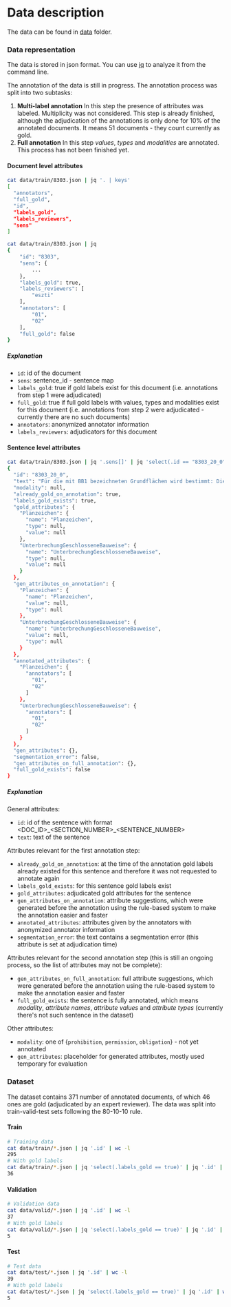 # Data description

The data can be found in [data](./data) folder.

### Data representation

The data is stored in json format. You can use [jq](https://stedolan.github.io/jq/manual/) to analyze it from the command line. 

The annotation of the data is still in progress. The annotation process was split into two subtasks:
1. **Multi-label annotation**
In this step the presence of attributes was labeled. Multiplicity was not considered. This step is already finished, although the adjudication of the annotations is only done for 10% of the annotated documents. It means 51 documents - they count currently as gold.
1. **Full annotation**
In this step *values*, *types* and *modalities* are annotated. This process has not been finished yet.

#### Document level attributes

```bash
cat data/train/8303.json | jq '. | keys'
[
  "annotators",
  "full_gold",
  "id",
  "labels_gold",
  "labels_reviewers",
  "sens"
]
```

```bash
cat data/train/8303.json | jq
{
    "id": "8303",
    "sens": {
        ...
    },
    "labels_gold": true,
    "labels_reviewers": [
        "eszti"
    ],
    "annotators": [
        "01",
        "02"
    ],
    "full_gold": false
}

```

##### Explanation

- `id`: id of the document
- `sens`: sentence_id - sentence map
- `labels_gold`: true if gold labels exist for this document (i.e. annotations from step 1 were adjudicated)
- `full_gold`: true if full gold labels with values, types and modalities exist for this document (i.e. annotations from step 2 were adjudicated - currently there are no such documents)
- `annotators`: anonymized annotator information
- `labels_reviewers`: adjudicators for this document 

#### Sentence level attributes

```bash
cat data/train/8303.json | jq '.sens[]' | jq 'select(.id == "8303_20_0")'
{
  "id": "8303_20_0",
  "text": "Für die mit BB1 bezeichneten Grundflächen wird bestimmt: Die Unterbrechung der geschlossenen Bauweise ist zulässig.",
  "modality": null,
  "already_gold_on_annotation": true,
  "labels_gold_exists": true,
  "gold_attributes": {
    "Planzeichen": {
      "name": "Planzeichen",
      "type": null,
      "value": null
    },
    "UnterbrechungGeschlosseneBauweise": {
      "name": "UnterbrechungGeschlosseneBauweise",
      "type": null,
      "value": null
    }
  },
  "gen_attributes_on_annotation": {
    "Planzeichen": {
      "name": "Planzeichen",
      "value": null,
      "type": null
    },
    "UnterbrechungGeschlosseneBauweise": {
      "name": "UnterbrechungGeschlosseneBauweise",
      "value": null,
      "type": null
    }
  },
  "annotated_attributes": {
    "Planzeichen": {
      "annotators": [
        "01",
        "02"
      ]
    },
    "UnterbrechungGeschlosseneBauweise": {
      "annotators": [
        "01",
        "02"
      ]
    }
  },
  "gen_attributes": {},
  "segmentation_error": false,
  "gen_attributes_on_full_annotation": {},
  "full_gold_exists": false
}

```

##### Explanation

General attributes:

- `id`: id of the sentence with format <DOC_ID>\_<SECTION_NUMBER>\_\<SENTENCE_NUMBER>
- `text`: text of the sentence

Attributes relevant for the first annotation step:

- `already_gold_on_annotation`: at the time of the annotation gold labels already existed for this sentence and therefore it was not requested to annotate again
- `labels_gold_exists`: for this sentence gold labels exist
- `gold_attributes`: adjudicated gold attributes for the sentence
- `gen_attributes_on_annotation`: attribute suggestions, which were generated before the annotation using the rule-based system to make the annotation easier and faster
- `annotated_attributes`: attributes given by the annotators with anonymized annotator information
- `segmentation_error`: the text contains a segmentation error (this attribute is set at adjudication time)

Attributes relevant for the second annotation step (this is still an ongoing process, so the list of attributes may not be complete):

- `gen_attributes_on_full_annotation`: full attribute suggestions, which were generated before the annotation using the rule-based system to make the annotation easier and faster
- `full_gold_exists`: the sentence is fully annotated, which means *modality*, *attribute names*, *attribute values* and *attribute types* (currently there's not such sentence in the dataset)

Other attributes:

- `modality`: one of {`prohibition`, `permission`, `obligation`} - not yet annotated
- `gen_attributes`: placeholder for generated attributes, mostly used temporary for evaluation

### Dataset

The dataset contains 371 number of annotated documents, of which 46 ones are gold (adjudicated by an expert reviewer). The data was split into train-valid-test sets following the 80-10-10 rule.

#### Train

```bash
# Training data
cat data/train/*.json | jq '.id' | wc -l
295
# With gold labels
cat data/train/*.json | jq 'select(.labels_gold == true)' | jq '.id' | wc -l
36
```

#### Validation

```bash
# Validation data
cat data/valid/*.json | jq '.id' | wc -l
37
# With gold labels
cat data/valid/*.json | jq 'select(.labels_gold == true)' | jq '.id' | wc -l
5
```

#### Test

```bash
# Test data
cat data/test/*.json | jq '.id' | wc -l
39
# With gold labels
cat data/test/*.json | jq 'select(.labels_gold == true)' | jq '.id' | wc -l
5
```